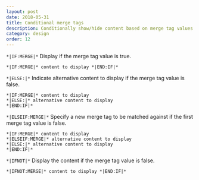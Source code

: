 ```yaml
---
layout: post
date: 2018-05-31
title: Conditional merge tags
description: Conditionally show/hide content based on merge tag values
category: design
order: 12
---
```


`*|IF:MERGE|*` Display if the merge tag value is true. 
~~~ 
*|IF:MERGE|* content to display *|END:IF|* 
~~~

`*|ELSE:|*` Indicate alternative content to display if the merge tag value is false. 
~~~ 
*|IF:MERGE|* content to display
*|ELSE:|* alternative content to display
*|END:IF|*
~~~

`*|ELSEIF:MERGE|*` Specify a new merge tag to be matched against if the first merge tag value is false.
~~~ 
*|IF:MERGE|* content to display
*|ELSEIF:MERGE|* alternative content to display
*|ELSE:|* alternative content to display
*|END:IF|*
~~~

`*|IFNOT|*` Display the content if the merge tag value is false. 
~~~ 
*|IFNOT:MERGE|* content to display *|END:IF|*
~~~ 
